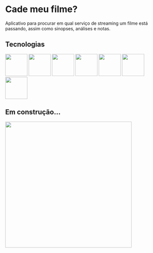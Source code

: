 # Cade meu filme?
Aplicativo para procurar em qual serviço de streaming um filme está passando, assim como sinopses, análises e notas.

## Tecnologias 
<div class="languages-ctn">
  <img width="70" height="70" src="https://cdn.jsdelivr.net/gh/devicons/devicon/icons/java/java-original-wordmark.svg" />
  <img width="70" height="70" src="https://cdn.jsdelivr.net/gh/devicons/devicon/icons/javascript/javascript-original.svg" />
  <img width="70" height="70" src="https://cdn.jsdelivr.net/gh/devicons/devicon/icons/css3/css3-plain-wordmark.svg" />
  <img width="70" height="70" src="https://cdn.jsdelivr.net/gh/devicons/devicon/icons/html5/html5-plain-wordmark.svg" />
  <img width="70" height="70" src="https://cdn.jsdelivr.net/gh/devicons/devicon/icons/react/react-original.svg" />
  <img width="70" height="70" src="https://cdn.jsdelivr.net/gh/devicons/devicon/icons/postgresql/postgresql-plain-wordmark.svg" />
  <img width="70" height="70" src="https://cdn.jsdelivr.net/gh/devicons/devicon/icons/spring/spring-original-wordmark.svg" />
</div>

## Em construção...
<img width="400" height="400" src="https://user-images.githubusercontent.com/73447531/170157625-1ebf67b9-aef0-4910-a470-58f1ef2d5461.svg" />
